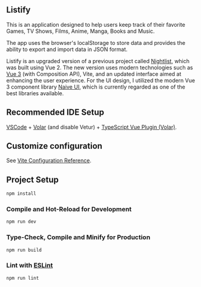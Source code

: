 ## Listify

This is an application designed to help users keep track of their favorite Games, TV Shows, Films, Anime, Manga, Books and Music.

The app uses the browser's localStorage to store data and provides the ability to export and import data in JSON format. 

Listify is an upgraded version of a previous project called [Nightlist](https://github.com/nightrunner91/nightlist), which was built using Vue 2. The new version uses modern technologies such as [Vue 3](https://vuejs.org/guide/introduction.html) (with Composition API), Vite, and an updated interface aimed at enhancing the user experience. For the UI design, I utilized the modern Vue 3 component library [Naive UI](https://www.naiveui.com/en-US/), which is currently regarded as one of the best libraries available.

## Recommended IDE Setup

[VSCode](https://code.visualstudio.com/) + [Volar](https://marketplace.visualstudio.com/items?itemName=Vue.volar) (and disable Vetur) + [TypeScript Vue Plugin (Volar)](https://marketplace.visualstudio.com/items?itemName=Vue.vscode-typescript-vue-plugin).


## Customize configuration

See [Vite Configuration Reference](https://vitejs.dev/config/).

## Project Setup

```sh
npm install
```

### Compile and Hot-Reload for Development

```sh
npm run dev
```

### Type-Check, Compile and Minify for Production

```sh
npm run build
```

### Lint with [ESLint](https://eslint.org/)

```sh
npm run lint
```
